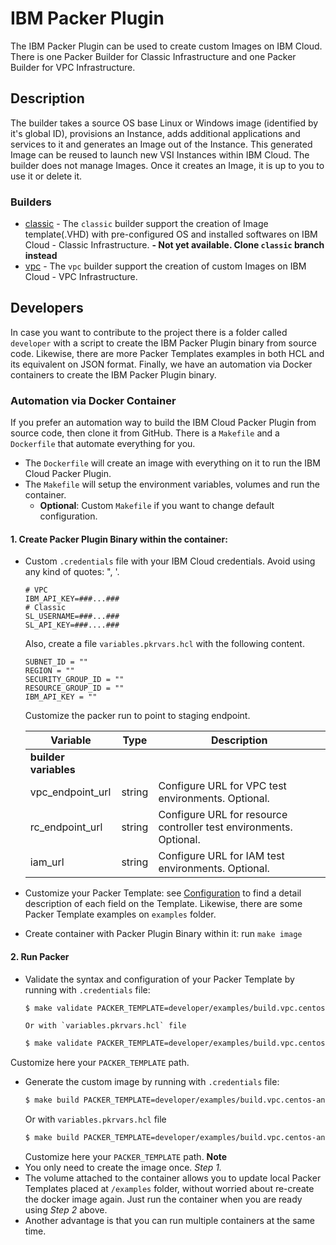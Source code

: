 # IBM Packer Plugin
The IBM Packer Plugin can be used to create custom Images on IBM Cloud. There is one Packer Builder for Classic Infrastructure and one Packer Builder for VPC Infrastructure.

## Description
The builder takes a source OS base Linux or Windows image (identified by it's global ID), provisions an Instance, adds additional applications and services to it and generates an Image out of the Instance. This generated Image can be reused to launch new VSI Instances within IBM Cloud.
The builder does not manage Images. Once it creates an Image, it is up to you to use it or delete it.

### Builders
- [classic](builders/classic) - The `classic` builder support the creation of Image template(.VHD) with pre-configured OS and installed softwares on IBM Cloud - Classic Infrastructure. **- Not yet available. Clone `classic` branch instead**
- [vpc](builders/vpc) - The `vpc` builder support the creation of custom Images on IBM Cloud - VPC Infrastructure.


## Developers
In case you want to contribute to the project there is a folder called `developer` with a script to create the IBM Packer Plugin binary from source code. Likewise, there are more Packer Templates examples in both HCL and its equivalent on JSON format. Finally, we have an automation via Docker containers to create the IBM Packer Plugin binary.

### Automation via Docker Container
If you prefer an automation way to build the IBM Cloud Packer Plugin from source code, then clone it from GitHub.
There is a `Makefile` and a `Dockerfile` that automate everything for you.

- The `Dockerfile` will create an image with everything on it to run the IBM Cloud Packer Plugin.
- The `Makefile` will setup the environment variables, volumes and run the container.
  - **Optional**: Custom `Makefile` if you want to change default configuration.

#### 1. Create Packer Plugin Binary within the container:
- Custom `.credentials` file with your IBM Cloud credentials. Avoid using any kind of quotes: ", '.
   ```
   # VPC
   IBM_API_KEY=###...###
   # Classic
   SL_USERNAME=###...###
   SL_API_KEY=###....###
   ```

   Also, create a file `variables.pkrvars.hcl` with the following content.
   ```
   SUBNET_ID = ""
   REGION = ""
   SECURITY_GROUP_ID = ""
   RESOURCE_GROUP_ID = ""
   IBM_API_KEY = ""
   ```
   Customize the packer run to point to staging endpoint.

   Variable | Type |Description
   --- | --- | ---
   **builder variables** |
   vpc_endpoint_url | string | Configure URL for VPC test environments. Optional.
   rc_endpoint_url | string | Configure URL for resource controller test environments. Optional.
   iam_url | string | Configure URL for IAM test environments. Optional.

- Customize your Packer Template: see [Configuration](#configuration) to find a detail description of each field on the Template. Likewise, there are some Packer Template examples on `examples` folder.
- Create container with Packer Plugin Binary within it:
  run `make image`

#### 2. Run Packer
- Validate the syntax and configuration of your Packer Template by running with `.credentials` file:
   ```bash
   $ make validate PACKER_TEMPLATE=developer/examples/build.vpc.centos-ansible.pkr.hcl
   ```
      Or with `variables.pkrvars.hcl` file
   ```bash
   $ make validate PACKER_TEMPLATE=developer/examples/build.vpc.centos-ansible.pkr.hcl PACKER_VARS_FILE=developer/variables.pkrvars.hcl
   ```
Customize here your `PACKER_TEMPLATE` path.
- Generate the custom image by running  with `.credentials` file:
   ```bash
   $ make build PACKER_TEMPLATE=developer/examples/build.vpc.centos-ansible.pkr.hcl
   ```
   Or with `variables.pkrvars.hcl` file
   ```bash
   $ make build PACKER_TEMPLATE=developer/examples/build.vpc.centos-ansible.pkr.hcl PACKER_VARS_FILE=developer/variables.pkrvars.hcl`
   ```
   Customize here your `PACKER_TEMPLATE` path.
**Note**
- You only need to create the image once. *Step 1.*
- The volume attached to the container allows you to update local Packer Templates placed at `/examples` folder, without worried about re-create the docker image again. Just run the container when you are ready using *Step 2* above.
- Another advantage is that you can run multiple containers at the same time.
